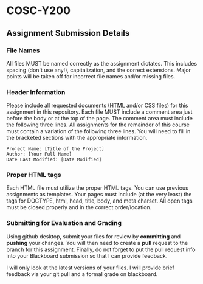 # COSC-Y200
## Assignment Submission Details
### File Names
All files MUST be named correctly as the assignment dictates. This includes spacing (don't use any!), capitalization, and the correct extensions. Major points will be taken off for incorrect file names and/or missing files. 
### Header Information
Please include all requested documents (HTML and/or CSS files) for this assignment in this repository. Each file MUST include a comment area just before the body or at the top of the page. The comment area must include the following three lines. All assignments for the remainder of this course must contain a variation of the following three lines. You will need to fill in the bracketed sections with the appropriate information.
```
Project Name: [Title of the Project]
Author: [Your Full Name]
Date Last Modified: [Date Modified]
```
### Proper HTML tags
Each HTML file must utilize the proper HTML tags. You can use previous assignments as templates. Your pages must include (at the very least) the tags for DOCTYPE, html, head, title, body, and meta charset.  All open tags must be closed properly and in the correct order/location.
### Submitting for Evaluation and Grading
Using github desktop, submit your files for review by **committing** and **pushing** your changes. You will then need to create a **pull** request to the branch for this assignment. Finally, do not forget to put the pull request info into your Blackboard submission so that I can provide feedback.

I will only look at the latest versions of your files. I will provide brief feedback via your git pull and a formal grade on blackboard.
